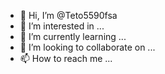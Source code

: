 - 👋 Hi, I’m @Teto5590fsa
- 👀 I’m interested in ...
- 🌱 I’m currently learning ...
- 💞️ I’m looking to collaborate on ...
- 📫 How to reach me ...

<!---
Teto5590fsa/Teto5590fsa is a ✨ special ✨ repository because its `README.md` (this file) appears on your GitHub profile.
You can click the Preview link to take a look at your changes.
--->
